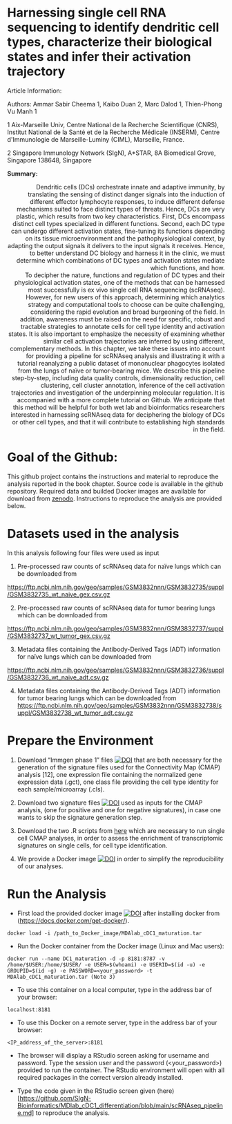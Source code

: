 # Harnessing single cell RNA sequencing to identify dendritic cell types, characterize their biological states and infer their activation trajectory

Article Information:

Authors: Ammar Sabir Cheema 1, Kaibo Duan 2, Marc Dalod 1, Thien-Phong Vu Manh 1

1 Aix-Marseille Univ, Centre National de la Recherche Scientifique (CNRS), Institut National de la Santé et de la Recherche Médicale (INSERM), Centre d'Immunologie de Marseille-Luminy (CIML), Marseille, France.

2 Singapore Immunology Network (SIgN), A*STAR, 8A Biomedical Grove, Singapore 138648, Singapore

**Summary:** 

<div style="text-align: right">  
Dendritic cells (DCs) orchestrate innate and adaptive immunity, by translating the sensing of distinct danger signals into the induction of different effector lymphocyte responses, to induce different defense mechanisms suited to face distinct types of threats. Hence, DCs are very plastic, which results from two key characteristics. First, DCs encompass distinct cell types specialized in different functions. Second, each DC type can undergo different activation states, fine-tuning its functions depending on its tissue microenvironment and the pathophysiological context, by adapting the output signals it delivers to the input signals it receives. Hence, to better understand DC biology and harness it in the clinic, we must determine which combinations of DC types and activation states mediate which functions, and how.
    
</div> 

<div style="text-align: right">
To decipher the nature, functions and regulation of DC types and their physiological activation states, one of the methods that can be harnessed most successfully is ex vivo single cell RNA sequencing (scRNAseq). However, for new users of this approach, determining which analytics strategy and computational tools to choose can be quite challenging, considering the rapid evolution and broad burgeoning of the field. In addition, awareness must be raised on the need for specific, robust and tractable strategies to annotate cells for cell type identity and activation states. It is also important to emphasize the necessity of examining whether similar cell activation trajectories are inferred by using different, complementary methods. In this chapter, we take these issues into account for providing a pipeline for scRNAseq analysis and illustrating it with a tutorial reanalyzing a public dataset of mononuclear phagocytes isolated from the lungs of naïve or tumor-bearing mice. We describe this pipeline step-by-step, including data quality controls, dimensionality reduction, cell clustering, cell cluster annotation, inference of the cell activation trajectories and investigation of the underpinning molecular regulation. It is accompanied with a more complete tutorial on Github. We anticipate that this method will be helpful for both wet lab and bioinformatics researchers interested in harnessing scRNAseq data for deciphering the biology of DCs or other cell types, and that it will contribute to establishing high standards in the field.
</div>

# Goal of the Github:

This github project contains the instructions and material to reproduce the analysis reported in the book chapter. Source code is available in the github repository. Required data and builded Docker images are available for download from [zenodo](https://zenodo.org/ "Google's Homepage"). Instructions to reproduce the analysis are provided below. 


# Datasets used in the analysis

In this analysis following four files were used as input

1. Pre-processed raw counts of scRNAseq data for naïve lungs which can be downloaded from 

https://ftp.ncbi.nlm.nih.gov/geo/samples/GSM3832nnn/GSM3832735/suppl/GSM3832735_wt_naive_gex.csv.gz

2. Pre-processed raw counts of scRNAseq data for tumor bearing lungs which can be downloaded from

https://ftp.ncbi.nlm.nih.gov/geo/samples/GSM3832nnn/GSM3832737/suppl/GSM3832737_wt_tumor_gex.csv.gz

3. Metadata files containing the Antibody-Derived Tags (ADT) information for naïve lungs which can be downloaded from

https://ftp.ncbi.nlm.nih.gov/geo/samples/GSM3832nnn/GSM3832736/suppl/GSM3832736_wt_naive_adt.csv.gz

4. Metadata files containing the Antibody-Derived Tags (ADT) information for tumor bearing lungs which can be downloaded from
https://ftp.ncbi.nlm.nih.gov/geo/samples/GSM3832nnn/GSM3832738/suppl/GSM3832738_wt_tumor_adt.csv.gz


# Prepare the Environment

1. Download “Immgen phase 1” files [![DOI](https://zenodo.org/badge/DOI/10.5281/zenodo.5511980.svg)](https://doi.org/10.5281/zenodo.5511980) that are both necessary for the generation of the signature files used for the Connectivity Map (CMAP) analysis [12], one expression file containing the normalized gene expression data (.gct), one class file providing the cell type identity for each sample/microarray (.cls).

2. Download two signature files [![DOI](https://zenodo.org/badge/DOI/10.5281/zenodo.5511975.svg)](https://doi.org/10.5281/zenodo.5511975) used as inputs for the CMAP analysis, (one for positive and one for negative signatures), in case one wants to skip the signature generation step.

3. Download the two .R scripts from [here](https://github.com/SIgN-Bioinformatics/sgCMAP_R_Scripts/tree/main/sgCMAP_R_Scripts) which are necessary to run single cell CMAP analyses, in order to assess the enrichment of transcriptomic signatures on single cells, for cell type identification.
    
4. We provide a Docker image [![DOI](https://zenodo.org/badge/DOI/10.5281/zenodo.5385611.svg)](https://doi.org/10.5281/zenodo.5385611) in order to simplify the reproducibility of our analyses. 


# Run the Analysis

* First load the provided docker image [![DOI](https://zenodo.org/badge/DOI/10.5281/zenodo.5385611.svg)](https://doi.org/10.5281/zenodo.5385611) after installing docker from (https://docs.docker.com/get-docker/). 
```
docker load -i /path_to_Docker_image/MDAlab_cDC1_maturation.tar
```
* Run the Docker container from the Docker image (Linux and Mac users):
```
docker run --name DC1_maturation -d -p 8181:8787 -v /home/$USER:/home/$USER/ -e USER=$(whoami) -e USERID=$(id -u) -e GROUPID=$(id -g) -e PASSWORD=<your_password> -t MDAlab_cDC1_maturation.tar (Note 3)
```
* To use this container on a local computer, type in the address bar of your browser:
```
localhost:8181
```
* To use this Docker on a remote server, type in the address bar of your browser:
```
<IP_address_of_the_server>:8181
```
* The browser will display a RStudio screen asking for username and password. Type the session user and the password (<your_password>) provided to run the container. The RStudio environment will open with all required packages in the correct version already installed.

* Type the code given in the RStudio screen given (here)[https://github.com/SIgN-Bioinformatics/MDlab_cDC1_differentiation/blob/main/scRNAseq_pipeline.md] to reproduce the analysis.
